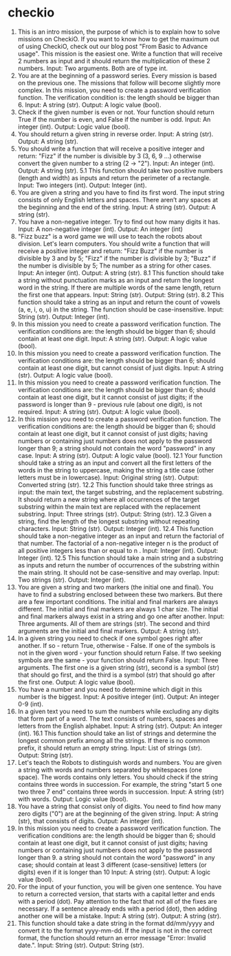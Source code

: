 ﻿# checkio
1. This is an intro mission, the purpose of which is to explain how to solve missions on CheckiO. If you want to know how to get the maximum out of using CheckiO, check out our blog post "From Basic to Advance usage".
This mission is the easiest one. Write a function that will receive 2 numbers as input and it should return the multiplication of these 2 numbers.
Input: Two arguments. Both are of type int.
2. You are at the beginning of a password series. Every mission is based on the previous one. The missions that follow will become slightly more complex.
In this mission, you need to create a password verification function.
The verification condition is:
the length should be bigger than 6.
Input: A string (str).
Output: A logic value (bool).
3. Check if the given number is even or not. Your function should return True if the number is even, and False if the number is odd.
Input: An integer (int).
Output: Logic value (bool).
4. You should return a given string in reverse order.
Input: A string (str).
Output: A string (str).
5. You should write a function that will receive a positive integer and return: "Fizz" if the number is divisible by 3 (3, 6, 9 ...) otherwise convert the given number to a string (2 -> "2").
Input: An integer (int).
Output: A string (str).
5.1 This function should take two positive numbers (length and width) as inputs and return the perimeter of a rectangle.
Input: Two integers (int).
Output: Integer (int).
6. You are given a string and you have to find its first word.
The input string consists of only English letters and spaces.
There aren’t any spaces at the beginning and the end of the string.
Input: A string (str).
Output: A string (str).
7. You have a non-negative integer. Try to find out how many digits it has.
Input: A non-negative integer (int).
Output: An integer (int)
8. "Fizz buzz" is a word game we will use to teach the robots about division. Let's learn computers.
You should write a function that will receive a positive integer and return:
"Fizz Buzz" if the number is divisible by 3 and by 5;
"Fizz" if the number is divisible by 3;
"Buzz" if the number is divisible by 5;
The number as a string for other cases.
Input: An integer (int).
Output: A string (str).
8.1 This function should take a string without punctuation marks as an input and return the longest word in the string.
If there are multiple words of the same length, return the first one that appears.
Input: String (str).
Output: String (str).
8.2 This function should take a string as an input and return the count of vowels (a, e, i, o, u) in the string. 
The function should be case-insensitive.
Input: String (str).
Output: Integer (int).
9. In this mission you need to create a password verification function.
The verification conditions are:
the length should be bigger than 6;
should contain at least one digit.
Input: A string (str).
Output: A logic value (bool).
10. In this mission you need to create a password verification function.
The verification conditions are:
the length should be bigger than 6;
should contain at least one digit, but cannot consist of just digits.
Input: A string (str).
Output: A logic value (bool).
11. In this mission you need to create a password verification function.
The verification conditions are:
the length should be bigger than 6;
should contain at least one digit, but it cannot consist of just digits;
if the password is longer than 9 - previous rule (about one digit), is not required.
Input: A string (str).
Output: A logic value (bool).
12. In this mission you need to create a password verification function.
The verification conditions are:
the length should be bigger than 6;
should contain at least one digit, but it cannot consist of just digits;
having numbers or containing just numbers does not apply to the password longer than 9;
a string should not contain the word "password" in any case.
Input: A string (str).
Output: A logic value (bool).
12.1 Your function should take a string as an input and convert all the first letters of the words in the string
to uppercase, making the string a title case (other letters must be in lowercase).
Input: Original string (str).
Output: Converted string (str).
12.2 This function should take three strings as input: the main text, the target substring, and the replacement
substring. It should return a new string where all occurrences of the target substring within the main text are
replaced with the replacement substring.
Input: Three strings (str).
Output: String (str).
12.3 Given a string, find the length of the longest substring without repeating characters.
Input: String (str).
Output: Integer (int).
12.4 This function should take a non-negative integer as an input and return the factorial of that number. 
The factorial of a non-negative integer n is the product of all positive integers less than or equal to n . 
Input: Integer (int).
Output: Integer (int).
12.5 This function should take a main string and a substring as inputs and return the number of occurrences of the 
substring within the main string. It should not be case-sensitive and may overlap.
Input: Two strings (str).
Output: Integer (int).
13. You are given a string and two markers (the initial one and final). You have to find a substring enclosed between these two markers. But there are a few important conditions.
The initial and final markers are always different.
The initial and final markers are always 1 char size.
The initial and final markers always exist in a string and go one after another.
Input: Three arguments. All of them are strings (str). The second and third arguments are the initial and final markers.
Output: A string (str).
14. In a given string you need to check if one symbol goes right after another. If so - return True, otherwise - False.
If one of the symbols is not in the given word - your function should return False. If two seeking symbols are the same - your function should return False.
Input: Three arguments. The first one is a given string (str), second is a symbol (str) that should go first, and the third is a symbol (str) that should go after the first one.
Output: A logic value (bool).
15. You have a number and you need to determine which digit in this number is the biggest.
Input: A positive integer (int).
Output: An integer 0-9 (int). 
16. In a given text you need to sum the numbers while excluding any digits that form part of a word.
The text consists of numbers, spaces and letters from the English alphabet.
Input: A string (str).
Output: An integer (int).
16.1 This function should take an list of strings and determine the longest common prefix among all the strings. If there is no common prefix, it should return an empty string.
Input: List of strings (str).
Output: String (str).
17. Let's teach the Robots to distinguish words and numbers.
You are given a string with words and numbers separated by whitespaces (one space). The words contains only letters. You should check if the string contains three words in succession. For example, the string "start 5 one two three 7 end" contains three words in succession.
Input: A string (str) with words.
Output: Logic value (bool).
18. You have a string that consist only of digits. You need to find how many zero digits ("0") are at the beginning of the given string.
Input: A string (str), that consists of digits.
Output: An integer (int). 
19. In this mission you need to create a password verification function.
The verification conditions are:
the length should be bigger than 6;
should contain at least one digit, but it cannot consist of just digits;
having numbers or containing just numbers does not apply to the password longer than 9.
a string should not contain the word "password" in any case;
should contain at least 3 different (case-sensitive) letters (or digits) even if it is longer than 10
Input: A string (str).
Output: A logic value (bool).
20. For the input of your function, you will be given one sentence. You have to return a corrected version, that starts with a capital letter and ends with a period (dot).
Pay attention to the fact that not all of the fixes are necessary. If a sentence already ends with a period (dot), then adding another one will be a mistake.
Input: A string (str).
Output: A string (str).
21. This function should take a date string in the format dd/mm/yyyy and convert it to the format yyyy-mm-dd.
If the input is not in the correct format, the function should return an error message "Error: Invalid date.".
Input: String (str).
Output: String (str).